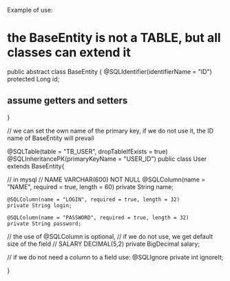 Example of use:

# the BaseEntity is not a TABLE, but all classes can extend it


public abstract class BaseEntity {
	@SQLIdentifier(identifierName = "ID")
	protected Long id;
 ## assume getters and setters
 }

// we can set the own name of the primary key, if we do not use it, the ID name of BaseEntity will prevail
 
@SQLTable(table = "TB_USER", dropTableIfExists = true)
@SQLInheritancePK(primaryKeyName = "USER_ID")
public class User extends BaseEntity{

  // in mysql 
  // NAME VARCHAR(600) NOT NULL
	@SQLColumn(name = "NAME", required = true, length = 60)
	private String name;
	
	@SQLColumn(name = "LOGIN", required = true, length = 32)
	private String login;

	@SQLColumn(name = "PASSWORD", required = true, length = 32)
	private String password;
  
  // the use of @SQLColumn is optional, 
  // if we do not use, we get default size of the field
  // SALARY DECIMAL(5,2) 
  private BigDecimal salary;
  
  // if we do not need a column to a field use:
  @SQLIgnore
  private int ignoreIt;
  
  }

